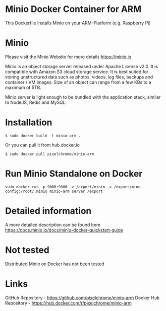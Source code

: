 # Minio Docker Container for ARM
This Dockerfile installs Minio on your ARM-Plarform (e.g. Raspberry Pi)

# Minio
Please visit the Minio Website for more details https://minio.io

Minio is an object storage server released under Apache License v2.0. It is compatible with Amazon S3 cloud storage service. It is best suited for storing unstructured data such as photos, videos, log files, backups and container / VM images. Size of an object can range from a few KBs to a maximum of 5TB.

Minio server is light enough to be bundled with the application stack, similar to NodeJS, Redis and MySQL.

# Installation
```
$ sudo docker build -t minio-arm .
```

Or you can pull it from hub.docker.io
```
$ sudo docker pull pixelchrome/minio-arm
```

# Run Minio Standalone on Docker
```
sudo docker run -p 9000:9000 -v /export/minio -v /export/mino-config:/root/.minio minio-arm server /export
```

# Detailed information
A more detailed description can be found here https://docs.minio.io/docs/minio-docker-quickstart-guide

# Not tested
Distributed Minio on Docker has not been tested

# Links
GitHub Repository - https://github.com/pixelchrome/minio-arm
Docker Hub Repository - https://hub.docker.com/r/pixelchrome/minio-arm
